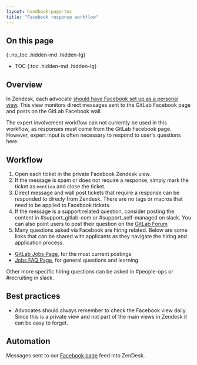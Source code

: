 ```yaml
---
layout: handbook-page-toc
title: "Facebook response workflow"
---
```


## On this page
{:.no_toc .hidden-md .hidden-lg}

- TOC
{:toc .hidden-md .hidden-lg}

## Overview

In Zendesk, each advocate [should have Facebook set up as a personal view](/handbook/marketing/community-relations/community-advocacy/tools/zendesk/#view-limits-workaround). This view monitors direct messages sent to the GitLab Facebook page and posts on the GitLab Facebook wall.

The expert involvement workflow can not currently be used in this workflow, as responses must come from the GitLab Facebook page. However, expert input is often necessary to respond to user's questions here.

## Workflow

1. Open each ticket in the private Facebook Zendesk view.
1. If the message is spam or does not require a response, simply mark the ticket as `mention` and close the ticket.
1. Direct message and wall post tickets that require a response can be responded to direcly from Zendesk. There are no tags or macros that need to be applied to Facebook tickets.
1. If the message is a support related question, consider posting the content in #support_gitlab-com or #support_self-managed on slack. You can also point users to post their question on the [GitLab Forum](https://forum.gitlab.com/)
1. Many questions asked via Facebook are hiring related. Below are some links that can be shared with applicants as they navigate the hiring and application process.

*  [GitLab Jobs Page](https://about.gitlab.com/jobs/), for the most current postings
*  [Jobs FAQ Page](https://about.gitlab.com/jobs/faq/), for general questions and learning

Other more specific hiring questions can be asked in #people-ops or #recruiting in slack.

## Best practices

*  Advocates should always remember to check the Facebook view daily. Since this is a private view and not part of the main views in Zendesk it can be easy to forget.

## Automation

Messages sent to our [Facebook page](https://www.facebook.com/gitlab/) feed into ZenDesk.

